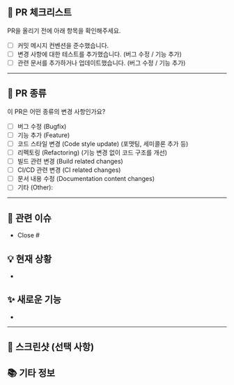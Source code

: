 <!-- 
PR 제목은 다음과 같은 형식으로 작성해주세요.

- [Feat] 새로운 기능 추가
- [Fix] 버그 수정
- [Docs] 문서 수정
- [Refactor] 코드 리펙토링
- [Test] 테스트 코드 추가
- [Chore] 빌드 및 설정 파일 수정
-->

## 🏁 PR 체크리스트
PR을 올리기 전에 아래 항목을 확인해주세요.
- [ ] 커밋 메시지 컨벤션을 준수했습니다.
- [ ] 변경 사항에 대한 테스트를 추가했습니다. (버그 수정 / 기능 추가)
- [ ] 관련 문서를 추가하거나 업데이트했습니다. (버그 수정 / 기능 추가)

---

## 📝 PR 종류
이 PR은 어떤 종류의 변경 사항인가요?
<!-- 해당하는 박스에 "x"를 입력해주세요. -->
- [ ] 버그 수정 (Bugfix)
- [ ] 기능 추가 (Feature)
- [ ] 코드 스타일 변경 (Code style update) (포맷팅, 세미콜론 추가 등)
- [ ] 리펙토링 (Refactoring) (기능 변경 없이 코드 구조를 개선)
- [ ] 빌드 관련 변경 (Build related changes)
- [ ] CI/CD 관련 변경 (CI related changes)
- [ ] 문서 내용 수정 (Documentation content changes)
- [ ] 기타 (Other):

---

## 🔗 관련 이슈
<!-- 이 PR과 관련된 이슈 번호를 적어주세요. (예: Close #123) -->
- Close #

## 💡 현재 상황
<!-- PR을 올리기 전의 상황을 설명해주세요. 또는, 해결하려는 이슈에 대해 간단히 언급해주세요. -->
- 

## ✨ 새로운 기능
<!-- 이 PR을 통해 변경되는 내용을 상세히 설명해주세요. -->
- 

---

## 📸 스크린샷 (선택 사항)
<!-- UI 변경이 포함된 경우, 스크린샷을 첨부하여 리뷰어가 이해하기 쉽도록 도와주세요. -->

## 📚 기타 정보
<!-- 리뷰어가 알아야 할 기타 정보가 있다면 여기에 적어주세요. -->

